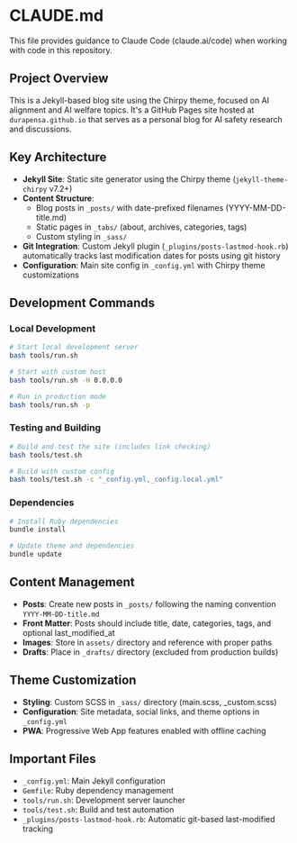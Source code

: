 # CLAUDE.md

This file provides guidance to Claude Code (claude.ai/code) when working with code in this repository.

## Project Overview

This is a Jekyll-based blog site using the Chirpy theme, focused on AI alignment and AI welfare topics. It's a GitHub Pages site hosted at `durapensa.github.io` that serves as a personal blog for AI safety research and discussions.

## Key Architecture

- **Jekyll Site**: Static site generator using the Chirpy theme (`jekyll-theme-chirpy` v7.2+)
- **Content Structure**: 
  - Blog posts in `_posts/` with date-prefixed filenames (YYYY-MM-DD-title.md)
  - Static pages in `_tabs/` (about, archives, categories, tags)
  - Custom styling in `_sass/`
- **Git Integration**: Custom Jekyll plugin (`_plugins/posts-lastmod-hook.rb`) automatically tracks last modification dates for posts using git history
- **Configuration**: Main site config in `_config.yml` with Chirpy theme customizations

## Development Commands

### Local Development
```bash
# Start local development server
bash tools/run.sh

# Start with custom host
bash tools/run.sh -H 0.0.0.0

# Run in production mode
bash tools/run.sh -p
```

### Testing and Building
```bash
# Build and test the site (includes link checking)
bash tools/test.sh

# Build with custom config
bash tools/test.sh -c "_config.yml,_config.local.yml"
```

### Dependencies
```bash
# Install Ruby dependencies
bundle install

# Update theme and dependencies
bundle update
```

## Content Management

- **Posts**: Create new posts in `_posts/` following the naming convention `YYYY-MM-DD-title.md`
- **Front Matter**: Posts should include title, date, categories, tags, and optional last_modified_at
- **Images**: Store in `assets/` directory and reference with proper paths
- **Drafts**: Place in `_drafts/` directory (excluded from production builds)

## Theme Customization

- **Styling**: Custom SCSS in `_sass/` directory (main.scss, _custom.scss)
- **Configuration**: Site metadata, social links, and theme options in `_config.yml`
- **PWA**: Progressive Web App features enabled with offline caching

## Important Files

- `_config.yml`: Main Jekyll configuration
- `Gemfile`: Ruby dependency management
- `tools/run.sh`: Development server launcher
- `tools/test.sh`: Build and test automation
- `_plugins/posts-lastmod-hook.rb`: Automatic git-based last-modified tracking
